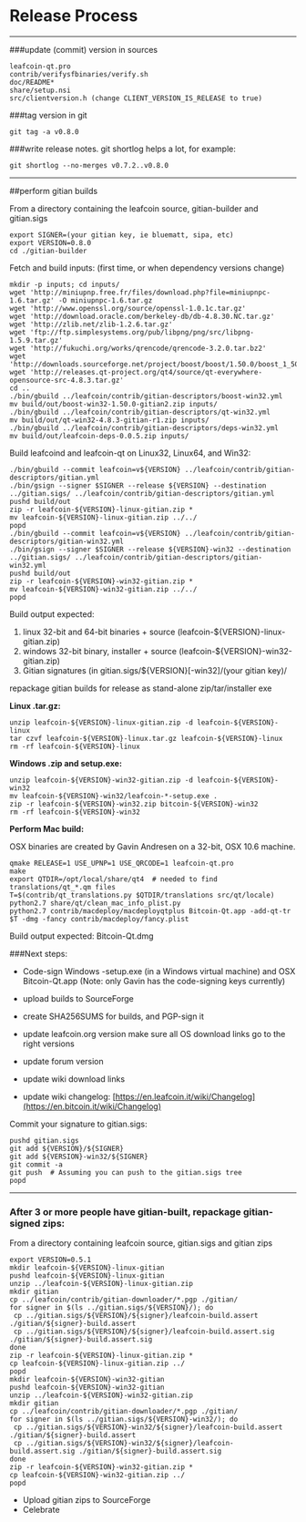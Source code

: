 Release Process
====================

* * *

###update (commit) version in sources


	leafcoin-qt.pro
	contrib/verifysfbinaries/verify.sh
	doc/README*
	share/setup.nsi
	src/clientversion.h (change CLIENT_VERSION_IS_RELEASE to true)

###tag version in git

	git tag -a v0.8.0

###write release notes. git shortlog helps a lot, for example:

	git shortlog --no-merges v0.7.2..v0.8.0

* * *

##perform gitian builds

 From a directory containing the leafcoin source, gitian-builder and gitian.sigs
  
	export SIGNER=(your gitian key, ie bluematt, sipa, etc)
	export VERSION=0.8.0
	cd ./gitian-builder

 Fetch and build inputs: (first time, or when dependency versions change)

	mkdir -p inputs; cd inputs/
	wget 'http://miniupnp.free.fr/files/download.php?file=miniupnpc-1.6.tar.gz' -O miniupnpc-1.6.tar.gz
	wget 'http://www.openssl.org/source/openssl-1.0.1c.tar.gz'
	wget 'http://download.oracle.com/berkeley-db/db-4.8.30.NC.tar.gz'
	wget 'http://zlib.net/zlib-1.2.6.tar.gz'
	wget 'ftp://ftp.simplesystems.org/pub/libpng/png/src/libpng-1.5.9.tar.gz'
	wget 'http://fukuchi.org/works/qrencode/qrencode-3.2.0.tar.bz2'
	wget 'http://downloads.sourceforge.net/project/boost/boost/1.50.0/boost_1_50_0.tar.bz2'
	wget 'http://releases.qt-project.org/qt4/source/qt-everywhere-opensource-src-4.8.3.tar.gz'
	cd ..
	./bin/gbuild ../leafcoin/contrib/gitian-descriptors/boost-win32.yml
	mv build/out/boost-win32-1.50.0-gitian2.zip inputs/
	./bin/gbuild ../leafcoin/contrib/gitian-descriptors/qt-win32.yml
	mv build/out/qt-win32-4.8.3-gitian-r1.zip inputs/
	./bin/gbuild ../leafcoin/contrib/gitian-descriptors/deps-win32.yml
	mv build/out/leafcoin-deps-0.0.5.zip inputs/

 Build leafcoind and leafcoin-qt on Linux32, Linux64, and Win32:
  
	./bin/gbuild --commit leafcoin=v${VERSION} ../leafcoin/contrib/gitian-descriptors/gitian.yml
	./bin/gsign --signer $SIGNER --release ${VERSION} --destination ../gitian.sigs/ ../leafcoin/contrib/gitian-descriptors/gitian.yml
	pushd build/out
	zip -r leafcoin-${VERSION}-linux-gitian.zip *
	mv leafcoin-${VERSION}-linux-gitian.zip ../../
	popd
	./bin/gbuild --commit leafcoin=v${VERSION} ../leafcoin/contrib/gitian-descriptors/gitian-win32.yml
	./bin/gsign --signer $SIGNER --release ${VERSION}-win32 --destination ../gitian.sigs/ ../leafcoin/contrib/gitian-descriptors/gitian-win32.yml
	pushd build/out
	zip -r leafcoin-${VERSION}-win32-gitian.zip *
	mv leafcoin-${VERSION}-win32-gitian.zip ../../
	popd

  Build output expected:

  1. linux 32-bit and 64-bit binaries + source (leafcoin-${VERSION}-linux-gitian.zip)
  2. windows 32-bit binary, installer + source (leafcoin-${VERSION}-win32-gitian.zip)
  3. Gitian signatures (in gitian.sigs/${VERSION}[-win32]/(your gitian key)/

repackage gitian builds for release as stand-alone zip/tar/installer exe

**Linux .tar.gz:**

	unzip leafcoin-${VERSION}-linux-gitian.zip -d leafcoin-${VERSION}-linux
	tar czvf leafcoin-${VERSION}-linux.tar.gz leafcoin-${VERSION}-linux
	rm -rf leafcoin-${VERSION}-linux

**Windows .zip and setup.exe:**

	unzip leafcoin-${VERSION}-win32-gitian.zip -d leafcoin-${VERSION}-win32
	mv leafcoin-${VERSION}-win32/leafcoin-*-setup.exe .
	zip -r leafcoin-${VERSION}-win32.zip bitcoin-${VERSION}-win32
	rm -rf leafcoin-${VERSION}-win32

**Perform Mac build:**

  OSX binaries are created by Gavin Andresen on a 32-bit, OSX 10.6 machine.

	qmake RELEASE=1 USE_UPNP=1 USE_QRCODE=1 leafcoin-qt.pro
	make
	export QTDIR=/opt/local/share/qt4  # needed to find translations/qt_*.qm files
	T=$(contrib/qt_translations.py $QTDIR/translations src/qt/locale)
	python2.7 share/qt/clean_mac_info_plist.py
	python2.7 contrib/macdeploy/macdeployqtplus Bitcoin-Qt.app -add-qt-tr $T -dmg -fancy contrib/macdeploy/fancy.plist

 Build output expected: Bitcoin-Qt.dmg

###Next steps:

* Code-sign Windows -setup.exe (in a Windows virtual machine) and
  OSX Bitcoin-Qt.app (Note: only Gavin has the code-signing keys currently)

* upload builds to SourceForge

* create SHA256SUMS for builds, and PGP-sign it

* update leafcoin.org version
  make sure all OS download links go to the right versions

* update forum version

* update wiki download links

* update wiki changelog: [https://en.leafcoin.it/wiki/Changelog](https://en.bitcoin.it/wiki/Changelog)

Commit your signature to gitian.sigs:

	pushd gitian.sigs
	git add ${VERSION}/${SIGNER}
	git add ${VERSION}-win32/${SIGNER}
	git commit -a
	git push  # Assuming you can push to the gitian.sigs tree
	popd

-------------------------------------------------------------------------

### After 3 or more people have gitian-built, repackage gitian-signed zips:

From a directory containing leafcoin source, gitian.sigs and gitian zips

	export VERSION=0.5.1
	mkdir leafcoin-${VERSION}-linux-gitian
	pushd leafcoin-${VERSION}-linux-gitian
	unzip ../leafcoin-${VERSION}-linux-gitian.zip
	mkdir gitian
	cp ../leafcoin/contrib/gitian-downloader/*.pgp ./gitian/
	for signer in $(ls ../gitian.sigs/${VERSION}/); do
	 cp ../gitian.sigs/${VERSION}/${signer}/leafcoin-build.assert ./gitian/${signer}-build.assert
	 cp ../gitian.sigs/${VERSION}/${signer}/leafcoin-build.assert.sig ./gitian/${signer}-build.assert.sig
	done
	zip -r leafcoin-${VERSION}-linux-gitian.zip *
	cp leafcoin-${VERSION}-linux-gitian.zip ../
	popd
	mkdir leafcoin-${VERSION}-win32-gitian
	pushd leafcoin-${VERSION}-win32-gitian
	unzip ../leafcoin-${VERSION}-win32-gitian.zip
	mkdir gitian
	cp ../leafcoin/contrib/gitian-downloader/*.pgp ./gitian/
	for signer in $(ls ../gitian.sigs/${VERSION}-win32/); do
	 cp ../gitian.sigs/${VERSION}-win32/${signer}/leafcoin-build.assert ./gitian/${signer}-build.assert
	 cp ../gitian.sigs/${VERSION}-win32/${signer}/leafcoin-build.assert.sig ./gitian/${signer}-build.assert.sig
	done
	zip -r leafcoin-${VERSION}-win32-gitian.zip *
	cp leafcoin-${VERSION}-win32-gitian.zip ../
	popd

- Upload gitian zips to SourceForge
- Celebrate 
